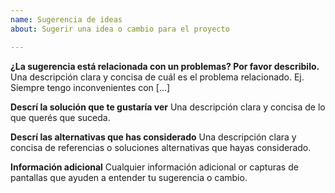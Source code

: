 ```yaml
---
name: Sugerencia de ideas
about: Sugerir una idea o cambio para el proyecto

---
```


**¿La sugerencia está relacionada con un problemas? Por favor describilo.**
Una descripción clara y concisa de cuál es el problema relacionado. Ej. Siempre tengo inconvenientes con [...]

**Descrí la solución que te gustaría ver**
Una descripción clara y concisa de lo que querés que suceda.

**Descrí las alternativas que has considerado**
Una descripción clara y concisa de referencias o soluciones alternativas que hayas considerado.

**Información adicional**
Cualquier información adicional or capturas de pantallas que ayuden a entender tu sugerencia o cambio.
